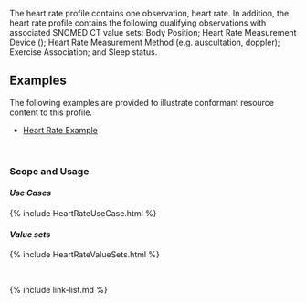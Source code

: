 ﻿The heart rate profile contains one observation, heart rate. In addition, the heart rate profile contains the following qualifying observations with associated SNOMED CT value sets: Body Position; Heart Rate Measurement Device (); Heart Rate Measurement Method (e.g. auscultation, doppler); Exercise Association; and Sleep status.

## Examples ##

The following examples are provided to illustrate conformant resource content to this profile.

- [Heart Rate Example](Observation-heartRate-example.html)

<br>

### Scope and Usage
#### ***Use Cases***

{% include HeartRateUseCase.html %}

#### ***Value sets***

{% include HeartRateValueSets.html %}

<br>

{% include link-list.md %}